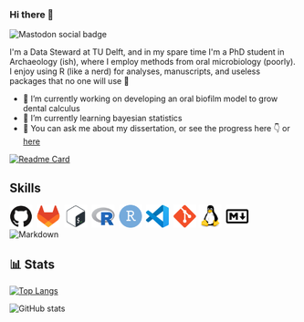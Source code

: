 ### Hi there 👋

![Mastodon social badge](https://img.shields.io/mastodon/follow/108202983184178185?color=%236364ff&domain=https%3A%2F%2Ffediscience.org&label=Mastodon%20%40bjorn&style=for-the-badge)

I'm a Data Steward at TU Delft, and in my spare time I'm a PhD student in Archaeology (ish), where I employ methods from oral microbiology (poorly). I enjoy using R (like a nerd) for analyses, manuscripts, and useless packages that no one will use 🤷

- 🔭 I’m currently working on developing an oral biofilm model to grow dental calculus
- 🌱 I’m currently learning bayesian statistics
- 💬 You can ask me about my dissertation, or see the progress here 👇 or [here](https://myphd.netlify.app)
<!--
- 👯 I’m looking to collaborate on ...
- 🤔 I’m looking for help with ...

- 📫 How to reach me: ...
- 😄 Pronouns: ...
- ⚡ Fun fact: ...
-->

[![Readme Card](https://github-readme-stats.vercel.app/api/pin/?username=bbartholdy&repo=endgame&theme=radical)](https://github.com/bbartholdy/endgame)

## Skills

<div>
  <img src="https://github.com/devicons/devicon/blob/master/icons/github/github-original.svg" title="GitHub" alt="GitHub" width="40" height="40"/>&nbsp;
  <img src="https://github.com/devicons/devicon/blob/master/icons/gitlab/gitlab-original.svg" title="GitLab" alt="GitLab" width="40" height="40"/>&nbsp;
  <img src="https://github.com/devicons/devicon/blob/master/icons/bash/bash-original.svg" title="Bash" alt="Bash" width="40" height="40"/>&nbsp;
  <img src="https://github.com/devicons/devicon/blob/master/icons/r/r-original.svg" title="R" alt="R" width="40" height="40"/>&nbsp;
  <img src="https://github.com/devicons/devicon/blob/master/icons/rstudio/rstudio-original.svg" title="RStudio" alt="RStudio" width="40" height="40"/>&nbsp;
  <img src="https://github.com/devicons/devicon/blob/master/icons/vscode/vscode-original.svg" title="VSCode" alt="VSCode" width="40" height="40"/>&nbsp;
  <img src="https://github.com/devicons/devicon/blob/master/icons/git/git-original.svg" title="Git" **alt="Git" width="40" height="40"/>
  <img src="https://github.com/devicons/devicon/blob/master/icons/linux/linux-original.svg" title="Linux" alt="Linux" width="40" height="40"/>&nbsp;
  <img src="https://github.com/devicons/devicon/blob/master/icons/markdown/markdown-original.svg" title="Markdown" alt="Markdown" width="40" height="40"/>&nbsp;
  <img src="https://raw.githubusercontent.com/quarto-dev/quarto/078c521c61186892015b86aa4a3daf2cc858f0de/apps/vscode/assets/icon/qmd.svg" title="Markdown" alt="Markdown" width="40" height="40"/>&nbsp;
</div>

## 📊 Stats

[![Top Langs](https://github-readme-stats.vercel.app/api/top-langs/?username=bbartholdy&layout=compact&theme=radical&hide=javascript,html,css)](https://github.com/anuraghazra/github-readme-stats)

![GitHub stats](https://github-readme-stats.vercel.app/api?username=bbartholdy&show_icons=true&count_private=true&theme=radical&hide=stars) 
